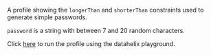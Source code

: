 A profile showing the `longerThan` and `shorterThan` constraints used to generate simple passwords.

`password` is a string with between 7 and 20 random characters.

Click [here](https://finos.github.io/datahelix/playground/#ewogICAgImZpZWxkcyI6IFsKICAgIHsKICAgICAgIm5hbWUiOiAicGFzc3dvcmQiLAogICAgICAidHlwZSI6ICJzdHJpbmciLAogICAgICAibnVsbGFibGUiOiBmYWxzZQogICAgfQogIF0sCiAgImNvbnN0cmFpbnRzIjogWwogICAgewogICAgICAiZmllbGQiOiAicGFzc3dvcmQiLAogICAgICAic2hvcnRlclRoYW4iOiAyMQogICAgfSwKICAgIHsKICAgICAgImZpZWxkIjogInBhc3N3b3JkIiwKICAgICAgImxvbmdlclRoYW4iOiA2CiAgICB9CiAgXQp9Cg%3D%3D) to run the profile using the datahelix playground.
